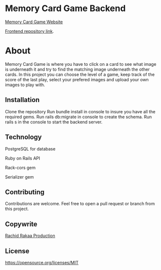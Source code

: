 # Memory Card Game Backend
[Memory Card Game Website](http://memorycardgamefrontend.herokuapp.com/)

[Frontend repository link](https://github.com/rachid1982fsb/MemoryGameProject).

# About
Memory Card Game is where you have to click on a card to see what image is underneath it and try to find the matching image underneath the other cards.  In this project you can choose the level of a game, keep track of the score of the last play, select your prefered images and upload your own images to play with.


## Installation
Clone the repository
Run bundle install in console to insure you have all the required gems.
Run rails db:migrate in console to create the schema.
Run rails s in the console to start the backend server.

## Technology

PostgreSQL for database

Ruby on Rails API 

Rack-cors gem

Serializer gem

## Contributing
Contributions are welcome. Feel free to open a pull request or branch from this project.

## Copywrite

[Rachid Rakaa Production](https://github.com/rachid1982fsb)

## License
https://opensource.org/licenses/MIT
